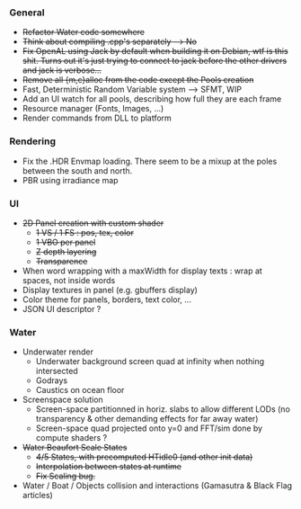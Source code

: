 ### General
+ ~~Refactor Water code somewhere~~
+ ~~Think about compiling .cpp's separately --> No~~
+ ~~Fix OpenAL using Jack by default when building it on Debian, wtf is this shit. Turns out it's
just trying to connect to jack before the other drivers and jack is verbose...~~
+ ~~Remove all {m,c}alloc from the code except the Pools creation~~
+ Fast, Deterministic Random Variable system --> SFMT, WIP
+ Add an UI watch for all pools, describing how full they are each frame
+ Resource manager (Fonts, Images, ...)
+ Render commands from DLL to platform

### Rendering
+ Fix the .HDR Envmap loading. There seem to be a mixup at the poles between the south and north.
+ PBR using irradiance map

### UI
- ~~2D Panel creation with custom shader~~
    - ~~1 VS / 1 FS : pos, tex, color~~
    - ~~1 VBO per panel~~
    - ~~Z depth layering~~
    - ~~Transparence~~
- When word wrapping with a maxWidth for display texts : wrap at spaces, not inside words
- Display textures in panel (e.g. gbuffers display)
- Color theme for panels, borders, text color, ...
- JSON UI descriptor ?

### Water
- Underwater render
    - Underwater background screen quad at infinity when nothing intersected
    - Godrays
    - Caustics on ocean floor
- Screenspace solution
    - Screen-space partitionned in horiz. slabs to allow different LODs (no transparency & other
    demanding effects for far away water)
    - Screen-space quad projected onto y=0 and FFT/sim done by compute shaders ?
- ~~Water Beaufort Scale States~~
    - ~~4/5 States, with precomputed HTidle0 (and other init data)~~
    - ~~Interpolation between states at runtime~~
    - ~~Fix Scaling bug.~~
- Water / Boat / Objects collision and interactions (Gamasutra & Black Flag articles)
